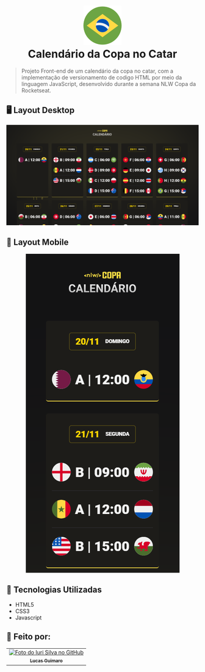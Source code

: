 <h1 align="center">
<img src="https://github.com/LukasGuimaro/Agenda-NLW-Copa/blob/main/src/icon-brazil.svg" alt="icon imagem"> <br>Calendário da Copa no Catar
</h1>

> Projeto Front-end de um calendário da copa no catar, com a implementação de versionamento de codigo HTML por meio da linguagem JavaScript, desenvolvido durante a semana NLW Copa da Rocketseat.

## 🖥️ Layout Desktop


<div align="center">
<img src="https://github.com/LukasGuimaro/Agenda-NLW-Copa/blob/main/src/TelaDesktop.png" width="800px; alt="desktop imagem" >
</div>

## 📱 Layout Mobile

<div align="center">
<img src="https://github.com/LukasGuimaro/Agenda-NLW-Copa/blob/main/src/TelaMobile.png" alt="mobile imagem">
</div>

## 🚀 Tecnologias Utilizadas

- HTML5
- CSS3
- Javascript

## 👾 Feito por:

<table>
  <tr>
    <td align="center">
      <a href="#">
        <img src="https://avatars.githubusercontent.com/u/106471648?v=4" width="100px;" alt="Foto do Iuri Silva no GitHub"/><br>
        <sub>
          <b>Lucas Guimaro</b>
        </sub>
      </a>
    </td>
  </tr>
</table>
